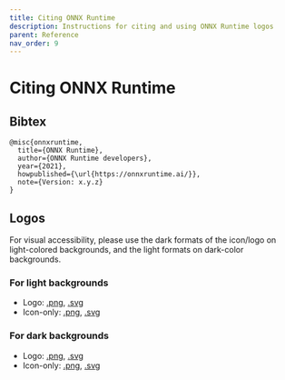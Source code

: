 ```yaml
---
title: Citing ONNX Runtime
description: Instructions for citing and using ONNX Runtime logos
parent: Reference
nav_order: 9
---
```


# Citing ONNX Runtime


## Bibtex
```
@misc{onnxruntime,
  title={ONNX Runtime},
  author={ONNX Runtime developers},
  year={2021},
  howpublished={\url{https://onnxruntime.ai/}},
  note={Version: x.y.z}
}
```

## Logos
For visual accessibility, please use the dark formats of the icon/logo on light-colored backgrounds, and the light formats on dark-color backgrounds. 

### For light backgrounds
* Logo: [.png](../../images/logos/onnxruntime/ORT_logo_for_light_bg.png), [.svg](../../images/logos/onnxruntime/ORT_logo_for_light_bg.svg)
* Icon-only: [.png](../../images/logos/onnxruntime/ORT_icon_for_light_bg.png), [.svg](../../images/logos/onnxruntime/ORT_icon_for_light_bg.svg)

### For dark backgrounds
* Logo: [.png](../../images/logos/onnxruntime/ORT_logo_for_dark_bg.png), [.svg](../../images/logos/onnxruntime/ORT_logo_for_dark_bg.svg)
* Icon-only: [.png](../../images/logos/onnxruntime/ORT_icon_for_dark_bg.png), [.svg](../../images/logos/onnxruntime/ORT_icon_for_dark_bg.svg)
